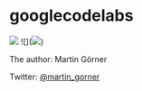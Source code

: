 # googlecodelabs


![](https://codelabs.developers.google.com/codelabs/keras-flowers-data/img/1dd39cb813f337e2.jpeg)
![](<a href="https://hizliresim.com/y6Y9Gy"><img src="https://i.hizliresim.com/y6Y9Gy.png"></a>)

The author: Martin Görner

Twitter: [@martin_gorner](https://twitter.com/martin_gorner)
